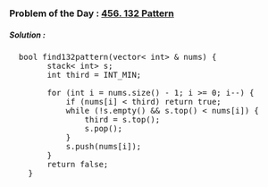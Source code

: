 ### Problem of the Day : [456. 132 Pattern](https://leetcode.com/problems/132-pattern/)

##### Solution :
<pre>
  bool find132pattern(vector< int> & nums) {
        stack< int> s;
        int third = INT_MIN;

        for (int i = nums.size() - 1; i >= 0; i--) {
            if (nums[i] < third) return true;
            while (!s.empty() && s.top() < nums[i]) {
                third = s.top();
                s.pop();
            }
            s.push(nums[i]);
        }
        return false;
    }
</pre>
